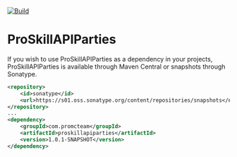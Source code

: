 [![Build](https://github.com/promcteam/proskillapiparties/actions/workflows/publish.yml/badge.svg?branch=master)](https://s01.oss.sonatype.org/content/repositories/snapshots/com/promcteam/proskillapiparties/1.0.1-SNAPSHOT)

# ProSkillAPIParties

If you wish to use ProSkillAPIParties as a dependency in your projects, ProSkillAPIParties is available through Maven Central
or snapshots through Sonatype.

```xml
<repository>
    <id>sonatype</id>
    <url>https://s01.oss.sonatype.org/content/repositories/snapshots</url>
</repository>
...
<dependency>
    <groupId>com.promcteam</groupId>
    <artifactId>proskillapiparties</artifactId>
    <version>1.0.1-SNAPSHOT</version>
</dependency>
```